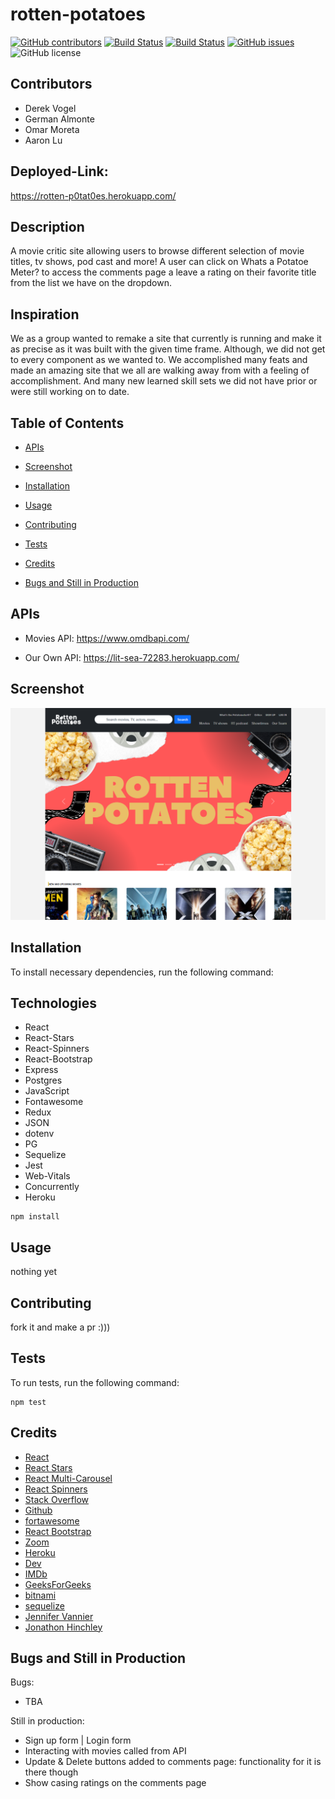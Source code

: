 # rotten-potatoes

  [![GitHub contributors](https://img.shields.io/github/contributors/Dnsghd49/rotten-potatoes.svg)](https://GitHub.com/Dnsghd49/rotten-potatoes/graphs/contributors/)
  [![Build Status](https://img.shields.io/github/forks/Dnsghd49/rotten-potatoes.svg)](https://github.com/Dnsghd49/rotten-potatoes/network/)
  [![Build Status](https://img.shields.io/github/stars/Dnsghd49/rotten-potatoes.svg)](https://github.com/Dnsghd49/rotten-potatoes/)
  [![GitHub issues](https://img.shields.io/github/issues/Dnsghd49/rotten-potatoes.svg)](https://GitHub.com/Dnsghd49/rotten-potatoes/issues/)
  ![GitHub license](https://img.shields.io/badge/license-MIT-blue.svg)

## Contributors

* Derek Vogel
* German Almonte
* Omar Moreta
* Aaron Lu

## Deployed-Link:

https://rotten-p0tat0es.herokuapp.com/

## Description

A movie critic site allowing users to browse different selection of movie titles, tv shows, pod cast and more! A user can click on Whats a Potatoe Meter? to access the comments page a leave a rating on their favorite title from the list we have on the dropdown.

## Inspiration

We as a group wanted to remake a site that currently is running and make it as precise as it was built with the given time frame. Although, we did not get to every component as we wanted to. We accomplished many feats and made an amazing site that we all are walking away from with a feeling of accomplishment. And many new learned skill sets we did not have prior or were still working on to date. 

## Table of Contents 

* [APIs](#APIs)

* [Screenshot](#screenshot)

* [Installation](#installation)

* [Usage](#usage)

* [Contributing](#contributing)

* [Tests](#tests)

* [Credits](#Credits)

* [Bugs and Still in Production](#Bugs-and-Still-in-Production)

## APIs

* Movies API:
https://www.omdbapi.com/

* Our Own API:
https://lit-sea-72283.herokuapp.com/


## Screenshot

![ScreenShot](https://github.com/dnsghd49/rotten-potatoes/blob/main/client/public/screenshot.png)

## Installation

To install necessary dependencies, run the following command:

## Technologies

* React
* React-Stars
* React-Spinners
* React-Bootstrap
* Express
* Postgres
* JavaScript
* Fontawesome
* Redux
* JSON
* dotenv
* PG
* Sequelize
* Jest
* Web-Vitals
* Concurrently
* Heroku

```
npm install
```

## Usage

nothing yet

  
## Contributing

fork it and make a pr :)))

## Tests

To run tests, run the following command:

```
npm test
```


## Credits

* [React](https://reactjs.org/)
* [React Stars](https://github.com/n49/react-stars)
* [React Multi-Carousel](https://github.com/YIZHUANG/react-multi-carousel)
* [React Spinners](https://github.com/davidhu2000/react-spinners)
* [Stack Overflow](https://stackoverflow.com/)
* [Github](https://github.com/)
* [fortawesome](https://fontawesome.com/)
* [React Bootstrap](https://react-bootstrap.github.io/)
* [Zoom](https://zoom.us/)
* [Heroku](https://www.heroku.com/)
* [Dev](https://dev.to/)
* [IMDb](https://www.imdb.com/?ref_=nv_home)
* [GeeksForGeeks](https://www.geeksforgeeks.org/)
* [bitnami](https://bitnami.com/)
* [sequelize](https://sequelize.org/master/identifiers.html)
* [Jennifer Vannier](https://github.com/jvannier)
* [Jonathon Hinchley](https://github.com/hinchley2018)


## Bugs and Still in Production
Bugs: 
* TBA

Still in production: 
* Sign up form | Login form 
* Interacting with movies called from API 
* Update & Delete buttons added to comments page: functionality for it is there though 
* Show casing ratings on the comments page


